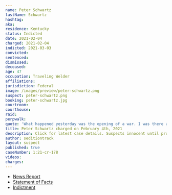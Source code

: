 ```yaml
---
name: Peter Schwartz
lastName: Schwartz
hashtag:
aka:
residence: Kentucky
status: Indicted
date: 2021-02-04
charged: 2021-02-04
indicted: 2021-03-03
convicted: 
sentenced: 
dismissed: 
deceased:
age: 47
occupation: Traveling Welder
affiliations:
jurisdiction: Federal
image: /images/preview/peter-schwartz.png
suspect: peter-schwartz.png
booking: peter-schwartz.jpg
courtroom:
courthouse:
raid:
perpwalk:
quote: 'What happened yesterday was the opening of a war. I was there and whether people will acknowledge it or not we are now at war.'
title: Peter Schwartz charged on February 4th, 2021
description: Click for latest case details. Suspects innocent until proven guilty.
author: seditiontrack
layout: suspect
published: true
caseNumber: 1:21-cr-178
videos:
charges:
---
```

- [News Report](https://www.post-gazette.com/news/crime-courts/2021/02/04/peter-schwartz-us-capitol-riots-arrest-uniontown-kentucky/stories/202102040169)
- [Statement of Facts](https://www.justice.gov/usao-dc/case-multi-defendant/file/1364696/download)
- [Indictment](https://www.justice.gov/usao-dc/case-multi-defendant/file/1377791/download)
